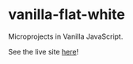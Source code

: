 # vanilla-flat-white

Microprojects in Vanilla JavaScript.

See the live site [here](https://vandivier.github.io/vanilla-flat-white)!
